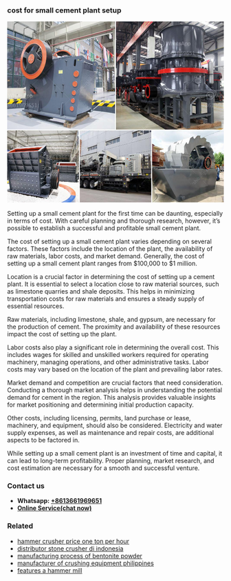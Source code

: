 <h3>cost for small cement plant setup</h3><img src='1704951606.jpg' alt=''><p>Setting up a small cement plant for the first time can be daunting, especially in terms of cost. With careful planning and thorough research, however, it’s possible to establish a successful and profitable small cement plant. </p><p>The cost of setting up a small cement plant varies depending on several factors. These factors include the location of the plant, the availability of raw materials, labor costs, and market demand. Generally, the cost of setting up a small cement plant ranges from $100,000 to $1 million.</p><p>Location is a crucial factor in determining the cost of setting up a cement plant. It is essential to select a location close to raw material sources, such as limestone quarries and shale deposits. This helps in minimizing transportation costs for raw materials and ensures a steady supply of essential resources.</p><p>Raw materials, including limestone, shale, and gypsum, are necessary for the production of cement. The proximity and availability of these resources impact the cost of setting up the plant.</p><p>Labor costs also play a significant role in determining the overall cost. This includes wages for skilled and unskilled workers required for operating machinery, managing operations, and other administrative tasks. Labor costs may vary based on the location of the plant and prevailing labor rates.</p><p>Market demand and competition are crucial factors that need consideration. Conducting a thorough market analysis helps in understanding the potential demand for cement in the region. This analysis provides valuable insights for market positioning and determining initial production capacity.</p><p>Other costs, including licensing, permits, land purchase or lease, machinery, and equipment, should also be considered. Electricity and water supply expenses, as well as maintenance and repair costs, are additional aspects to be factored in.</p><p>While setting up a small cement plant is an investment of time and capital, it can lead to long-term profitability. Proper planning, market research, and cost estimation are necessary for a smooth and successful venture.</p><h3>Contact us</h3><ul><li><strong>Whatsapp:&nbsp;<a href="https://wa.me/8613661969651">+8613661969651</a></strong></li><li><a href="https://swt.shibang-china.com/?git&amp;zhl&amp;cost for small cement plant setup"><strong>Online Service(chat now)</strong></a></li></ul><h3>Related</h3><ul><li><a href='hammer crusher price one ton per hour.md'>hammer crusher price one ton per hour</a></li><li><a href='distributor stone crusher di indonesia.md'>distributor stone crusher di indonesia</a></li><li><a href='manufacturing process of bentonite powder.md'>manufacturing process of bentonite powder</a></li><li><a href='manufacturer of crushing equipment philippines.md'>manufacturer of crushing equipment philippines</a></li><li><a href='features a hammer mill.md'>features a hammer mill</a></li></ul>